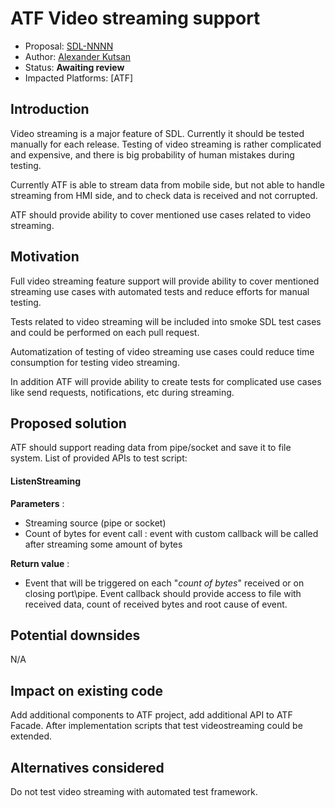 # ATF Video streaming support

* Proposal: [SDL-NNNN](nnnn-atf-videostreaming-full-support.md)
* Author: [Alexander Kutsan](https://github.com/LuxoftAKutsan)
* Status: **Awaiting review**
* Impacted Platforms: [ATF]

## Introduction

Video streaming is a major feature of SDL. 
Currently it should be tested manually for each release. 
Testing of video streaming is rather complicated and expensive, and there is big probability of human mistakes during testing.

Currently ATF is able to stream data from mobile side, but not able to handle streaming from HMI side, and to check data is received and not corrupted.

ATF should provide ability to cover mentioned use cases related to video streaming. 

## Motivation

Full video streaming feature support will provide ability to cover mentioned streaming use cases with automated tests and reduce efforts for manual testing.

Tests related to video streaming will be included into smoke SDL test cases and could be performed on each pull request.

Automatization of testing of video streaming use cases could reduce time consumption for testing video streaming.

In addition ATF will provide ability to create tests for complicated use cases like send requests, notifications, etc during streaming. 

## Proposed solution

ATF should support reading data from pipe/socket and save it to file system.
List of provided APIs to test script:

#### ListenStreaming

**Parameters** : 
 - Streaming source (pipe or socket)
 - Count of bytes for event call : event with custom callback will be called after streaming some amount of bytes

**Return value** :
 - Event that will be triggered on each "*count of bytes*" received or on closing port\pipe. 
   Event callback should provide access to file with received data, count of received bytes and root cause of event. 


## Potential downsides

N/A

## Impact on existing code

Add additional components to ATF project, add additional API to ATF Facade. 
After implementation scripts that test videostreaming could be extended. 

## Alternatives considered

Do not test video streaming with automated test framework.
